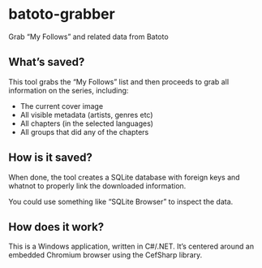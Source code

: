# batoto-grabber
Grab “My Follows” and related data from Batoto

## What’s saved?

This tool grabs the “My Follows” list and then proceeds to grab all information on the series, including:

* The current cover image
* All visible metadata (artists, genres etc)
* All chapters (in the selected languages)
* All groups that did any of the chapters

## How is it saved?

When done, the tool creates a SQLite database with foreign keys and whatnot to properly link the downloaded information.

You could use something like “SQLite Browser” to inspect the data.

## How does it work?

This is a Windows application, written in C#/.NET. It’s centered around an embedded Chromium browser using the CefSharp library.